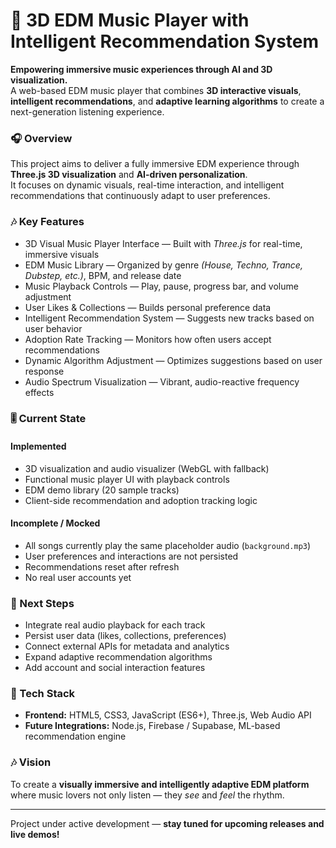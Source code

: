 # 🎵 3D EDM Music Player with Intelligent Recommendation System

**Empowering immersive music experiences through AI and 3D visualization.**  
A web-based EDM music player that combines **3D interactive visuals**, **intelligent recommendations**, and **adaptive learning algorithms** to create a next-generation listening experience.



### 🎧 Overview

This project aims to deliver a fully immersive EDM experience through **Three.js 3D visualization** and **AI-driven personalization**.  
It focuses on dynamic visuals, real-time interaction, and intelligent recommendations that continuously adapt to user preferences.



### 🎶 Key Features

- 3D Visual Music Player Interface — Built with *Three.js* for real-time, immersive visuals  
- EDM Music Library — Organized by genre *(House, Techno, Trance, Dubstep, etc.)*, BPM, and release date  
- Music Playback Controls — Play, pause, progress bar, and volume adjustment  
- User Likes & Collections — Builds personal preference data  
- Intelligent Recommendation System — Suggests new tracks based on user behavior  
- Adoption Rate Tracking — Monitors how often users accept recommendations  
- Dynamic Algorithm Adjustment — Optimizes suggestions based on user response  
- Audio Spectrum Visualization — Vibrant, audio-reactive frequency effects  



### 🎚️ Current State

#### Implemented
- 3D visualization and audio visualizer (WebGL with fallback)  
- Functional music player UI with playback controls  
- EDM demo library (20 sample tracks)  
- Client-side recommendation and adoption tracking logic  

#### Incomplete / Mocked
- All songs currently play the same placeholder audio (`background.mp3`)  
- User preferences and interactions are not persisted  
- Recommendations reset after refresh  
- No real user accounts yet  



### 🥁 Next Steps

- Integrate real audio playback for each track  
- Persist user data (likes, collections, preferences)  
- Connect external APIs for metadata and analytics  
- Expand adaptive recommendation algorithms  
- Add account and social interaction features  



### 🎵 Tech Stack

- **Frontend:** HTML5, CSS3, JavaScript (ES6+), Three.js, Web Audio API  
- **Future Integrations:** Node.js, Firebase / Supabase, ML-based recommendation engine  



### 🎶 Vision

To create a **visually immersive and intelligently adaptive EDM platform**  
where music lovers not only listen — they *see* and *feel* the rhythm.


---


Project under active development — **stay tuned for upcoming releases and live demos!**
